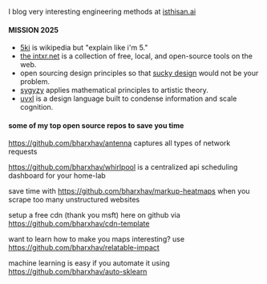 I blog very interesting engineering methods at [isthisan.ai](https://isthisan.ai)

#### MISSION 2025

- [5ki](https://5ki.org) is wikipedia but "explain like i'm 5."
- [the intxr.net](https://intxr.net) is a collection of free, local, and open-source tools on the web.
- open sourcing design principles so that [sucky design](https://sucky.design) would not be your problem.
- [sygyzy](https://sygyzy.com) applies mathematical principles to artistic theory.
- [uvxl](https://uvxl.org) is a design language built to condense information and scale cognition.

#### some of my top open source repos to save you time

https://github.com/bharxhav/antenna captures all types of network requests

https://github.com/bharxhav/whirlpool is a centralized api scheduling dashboard for your home-lab

save time with https://github.com/bharxhav/markup-heatmaps when you scrape too many unstructured websites

setup a free cdn (thank you msft) here on github via https://github.com/bharxhav/cdn-template

want to learn how to make you maps interesting? use https://github.com/bharxhav/relatable-impact

machine learning is easy if you automate it using https://github.com/bharxhav/auto-sklearn
